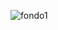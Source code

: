 ![fondo1](https://user-images.githubusercontent.com/113897176/190999239-14c7f0a5-f5c6-46a2-88ce-972a2e854e36.png)
